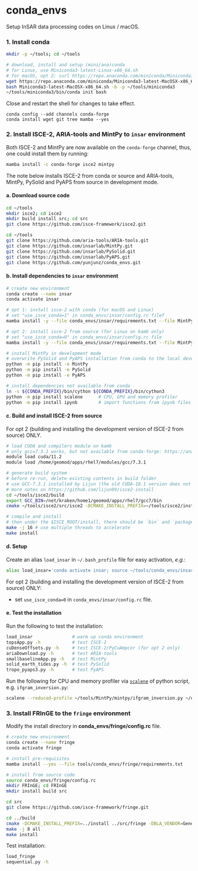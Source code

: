 # conda_envs

Setup InSAR data processing codes on Linux / macOS.

### 1. Install conda

```bash
mkdir -p ~/tools; cd ~/tools

# download, install and setup (mini/ana)conda
# for Linux, use Miniconda3-latest-Linux-x86_64.sh
# for macOS, opt 2: curl https://repo.anaconda.com/miniconda/Miniconda3-latest-MacOSX-x86_64.sh -o Miniconda3-latest-MacOSX-x86_64.sh
wget https://repo.anaconda.com/miniconda/Miniconda3-latest-MacOSX-x86_64.sh
bash Miniconda3-latest-MacOSX-x86_64.sh -b -p ~/tools/miniconda3
~/tools/miniconda3/bin/conda init bash
```

Close and restart the shell for changes to take effect.

```
conda config --add channels conda-forge
conda install wget git tree mamba --yes
```

### 2. Install ISCE-2, ARIA-tools and MintPy to `insar` environment

Both ISCE-2 and MintPy are now available on the `conda-forge` channel, thus, one could install them by running:

```bash
mamba install -c conda-forge isce2 mintpy
```

The note below installs ISCE-2 from conda or source and ARIA-tools, MintPy, PySolid and PyAPS from source in development mode.

#### a. Download source code

```bash
cd ~/tools
mkdir isce2; cd isce2
mkdir build install src; cd src
git clone https://github.com/isce-framework/isce2.git

cd ~/tools
git clone https://github.com/aria-tools/ARIA-tools.git
git clone https://github.com/insarlab/MintPy.git
git clone https://github.com/insarlab/PySolid.git
git clone https://github.com/insarlab/PyAPS.git
git clone https://github.com/yunjunz/conda_envs.git
```

#### b. Install dependencies to `insar` environment

```bash
# create new environment
conda create --name insar
conda activate insar

# opt 1: install isce-2 with conda (for macOS and Linux)
# set "use_isce_conda=1" in conda_envs/insar/config.rc filef
mamba install -y --file conda_envs/insar/requirements.txt --file MintPy/docs/requirements.txt --file ARIA-tools/requirements.txt isce2

# opt 2: install isce-2 from source (for Linux on kamb only)
# set "use_isce_conda=0" in conda_envs/insar/config.rc file
mamba install -y --file conda_envs/insar/requirements.txt --file MintPy/docs/requirements.txt --file ARIA-tools/requirements.txt --file conda_envs/isce2/requirements.txt

# install MintPy in development mode
# overwrite PySolid and PyAPS installation from conda to the local development mode
python -m pip install -e MintPy
python -m pip install -e PySolid
python -m pip install -e PyAPS

# install dependencies not available from conda
ln -s ${CONDA_PREFIX}/bin/cython ${CONDA_PREFIX}/bin/cython3
python -m pip install scalene      # CPU, GPU and memory profiler
python -m pip install ipynb        # import functions from ipynb files
```

#### c. Build and install ISCE-2 from source

For opt 2 (building and installing the development version of ISCE-2 from source) ONLY.

```bash
# load CUDA and compilers module on kamb
# only gcc=7.3.1 works, but not available from conda-forge: https://anaconda.org/conda-forge/gcc_linux-64/files?type=conda
module load cuda/11.2
module load /home/geomod/apps/rhel7/modules/gcc/7.3.1

# generate build system
# before re-run, delete existing contents in build folder
# use GCC-7.3.1 installed by Lijun (the old CUDA-10.1 version does not like GCC-7.5; GCC-7.3.0 also does not work, do not know why)
# more notes on https://github.com/lijun99/isce2-install
cd ~/tools/isce2/build
export GCC_BIN=/net/kraken/home1/geomod/apps/rhel7/gcc7/bin
cmake ~/tools/isce2/src/isce2 -DCMAKE_INSTALL_PREFIX=~/tools/isce2/install -DCMAKE_CUDA_FLAGS="-arch=sm_60" -DCMAKE_PREFIX_PATH=${CONDA_PREFIX} -DCMAKE_BUILD_TYPE=Release -DCMAKE_C_COMPILER=${GCC_BIN}/gcc -DCMAKE_CXX_COMPILER=${GCC_BIN}/g++ -DCMAKE_Fortran_COMPILER=${GCC_BIN}/gfortran

# compile and install
# then under the $ISCE_ROOT/install, there should be `bin` and `packages` folder
make -j 16 # use multiple threads to accelerate
make install
```

#### d. Setup

Create an alias `load_insar` in `~/.bash_profile` file for easy activation, _e.g._:

```bash
alias load_insar='conda activate insar; source ~/tools/conda_envs/insar/config.rc'
```

For opt 2 (building and installing the development version of ISCE-2 from source) ONLY: 

+ set `use_isce_conda=0` in `conda_envs/insar/config.rc` file.

#### e. Test the installation

Run the following to test the installation:

```bash
load_insar               # warm up conda environment
topsApp.py -h            # test ISCE-2
cuDenseOffsets.py -h     # test ISCE-2/PyCuAmpcor (for opt 2 only)
ariaDownload.py -h       # test ARIA-tools
smallbaselineApp.py -h   # test MintPy
solid_earth_tides.py -h  # test PySolid
tropo_pyaps3.py -h       # test PyAPS
```

Run the following for CPU and memory profiler via [`scalene`](https://github.com/emeryberger/scalene) of python script, e.g. `ifgram_inversion.py`:

```bash
scalene --reduced-profile ~/tools/MintPy/mintpy/ifgram_inversion.py ~/data/test/FernandinaSenDT128/mintpy/inputs/ifgramStack.h5 -w no
```

### 3. Install FRInGE to the `fringe` environment

Modify the install directory in **conda_envs/fringe/config.rc** file.

```bash
# create new environment
conda create --name fringe
conda activate fringe

# install pre-requisites
mamba install --yes --file tools/conda_envs/fringe/requirements.txt

# install from source code
source conda_envs/fringe/config.rc
mkdir FRInGE; cd FRInGE
mkdir install build src

cd src
git clone https://github.com/isce-framework/fringe.git

cd ../build
cmake -DCMAKE_INSTALL_PREFIX=../install ../src/fringe -DBLA_VENDOR=Generic
make -j 8 all
make install
```

Test installation:

```bash
load_fringe
sequential.py -h
```
